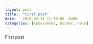 ```yaml
---
layout: post
title:  "First post"
date:   2019-02-16 11:30:00 -0400
categories: [kubernetes, docker, helm]
---
```


First post
